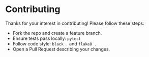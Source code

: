 # Contributing

Thanks for your interest in contributing! Please follow these steps:

- Fork the repo and create a feature branch.
- Ensure tests pass locally: `pytest`
- Follow code style: `black .` and `flake8 .`
- Open a Pull Request describing your changes.

